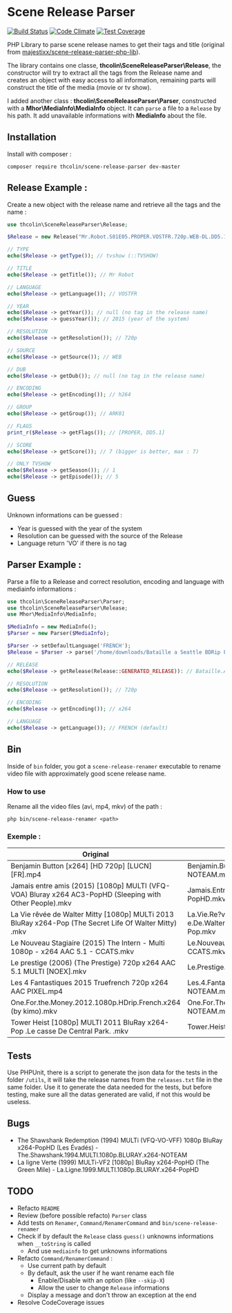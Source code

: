 # Scene Release Parser

[![Build Status](https://travis-ci.org/thcolin/scene-release-parser.svg?branch=master)](https://travis-ci.org/thcolin/scene-release-parser)
[![Code Climate](https://codeclimate.com/github/thcolin/scene-release-parser/badges/gpa.svg)](https://codeclimate.com/github/thcolin/scene-release-parser)
[![Test Coverage](https://codeclimate.com/github/thcolin/scene-release-parser/badges/coverage.svg)](https://codeclimate.com/github/thcolin/scene-release-parser/coverage)

PHP Library to parse scene release names to get their tags and title (original from [majestixx/scene-release-parser-php-lib](https://github.com/majestixx/scene-release-parser-php-lib)).

The library contains one classe, **thcolin\SceneReleaseParser\Release**, the constructor will try to extract all the tags from the Release name and creates an object with easy access to all information, remaining parts will construct the title of the media (movie or tv show).

I added another class : **thcolin\SceneReleaseParser\Parser**, constructed with a **Mhor\MediaInfo\MediaInfo** object. It can ```parse``` a file to a ```Release``` by his path. It add unavailable informations with **MediaInfo** about the file.

## Installation
Install with composer :
```
composer require thcolin/scene-release-parser dev-master
```

## Release Example :
Create a new object with the release name and retrieve all the tags and the name :
```php
use thcolin\SceneReleaseParser\Release;

$Release = new Release("Mr.Robot.S01E05.PROPER.VOSTFR.720p.WEB-DL.DD5.1.H264-ARK01");

// TYPE
echo($Release -> getType()); // tvshow (::TVSHOW)

// TITLE
echo($Release -> getTitle()); // Mr Robot

// LANGUAGE
echo($Release -> getLanguage()); // VOSTFR

// YEAR
echo($Release -> getYear()); // null (no tag in the release name)
echo($Release -> guessYear()); // 2015 (year of the system)

// RESOLUTION
echo($Release -> getResolution()); // 720p

// SOURCE
echo($Release -> getSource()); // WEB

// DUB
echo($Release -> getDub()); // null (no tag in the release name)

// ENCODING
echo($Release -> getEncoding()); // h264

// GROUP
echo($Release -> getGroup()); // ARK01

// FLAGS
print_r($Release -> getFlags()); // [PROPER, DD5.1]

// SCORE
echo($Release -> getScore()); // 7 (bigger is better, max : 7)

// ONLY TVSHOW
echo($Release -> getSeason()); // 1
echo($Release -> getEpisode()); // 5
```

## Guess
Unknown informations can be guessed :
* Year is guessed with the year of the system
* Resolution can be guessed with the source of the Release
* Language return 'VO' if there is no tag

## Parser Example :
Parse a file to a Release and correct resolution, encoding and language with mediainfo informations :
```php
use thcolin\SceneReleaseParser\Parser;
use thcolin\SceneReleaseParser\Release;
use Mhor\MediaInfo\MediaInfo;

$MediaInfo = new MediaInfo();
$Parser = new Parser($MediaInfo);

$Parser -> setDefaultLanguage('FRENCH');
$Release = $Parser -> parse('/home/downloads/Bataille a Seattle BDRip FR.avi');

// RELEASE
echo($Release -> getRelease(Release::GENERATED_RELEASE)): // Bataille.A.Seattle.FRENCH.720p.BDRip.x264-NOTEAM

// RESOLUTION
echo($Release -> getResolution()); // 720p

// ENCODING
echo($Release -> getEncoding()); // x264

// LANGUAGE
echo($Release -> getLanguage()); // FRENCH (default)
```

## Bin
Inside of `bin` folder, you got a `scene-release-renamer` executable to rename video file with approximately good scene release name.

### How to use
Rename all the video files (avi, mp4, mkv) of the path :
```
php bin/scene-release-renamer <path>
```

### Exemple :
| Original | Generated |
| -------- | --------- |
| Benjamin Button [x264] [HD 720p] [LUCN] [FR].mp4 | Benjamin.Button.FRENCH.720p.HDRip.x264-NOTEAM.mp4 |
| Jamais entre amis (2015) [1080p] MULTI (VFQ-VOA) Bluray x264 AC3-PopHD (Sleeping with Other People).mkv | Jamais.Entre.Amis.2015.MULTI.1080p.BLURAY.x264.AC3-PopHD.mkv |
| La Vie rêvée de Walter Mitty [1080p] MULTi 2013 BluRay x264-Pop (The Secret Life Of Walter Mitty) .mkv | La.Vie.Re?ve?e.De.Walter.Mitty.2013.MULTI.1080p.BLURAY.x264-Pop.mkv |
| Le Nouveau Stagiaire (2015) The Intern - Multi 1080p - x264 AAC 5.1 - CCATS.mkv | Le.Nouveau.Stagiaire.2015.MULTI.1080p.x264-CCATS.mkv |
| Le prestige (2006) (The Prestige) 720p x264 AAC 5.1 MULTI [NOEX].mkv | Le.Prestige.2006.MULTI.720p.x264-NOTEAM.mkv |
| Les 4 Fantastiques 2015 Truefrench 720p x264 AAC PIXEL.mp4 | Les.4.Fantastiques.2015.TRUEFRENCH.720p.x264-NOTEAM.mp4 |
| One.For.the.Money.2012.1080p.HDrip.French.x264 (by kimo).mkv | One.For.The.Money.2012.FRENCH.1080p.HDRip.x264-NOTEAM.mkv |
| Tower Heist [1080p] MULTI 2011 BluRay x264-Pop  .Le casse De Central Park. .mkv | Tower.Heist.2011.MULTI.1080p.BLURAY.x264-Pop.mkv |

## Tests
Use PHPUnit, there is a script to generate the json data for the tests in the folder ```/utils```, it will take the release names from the ```releases.txt``` file in the same folder. Use it to generate the data needed for the tests, but before testing, make sure all the datas generated are valid, if not this would be useless.

## Bugs
* The Shawshank Redemption (1994) MULTi (VFQ-VO-VFF) 1080p BluRay x264-PopHD  (Les Évadés) - The.Shawshank.1994.MULTI.1080p.BLURAY.x264-NOTEAM
* La ligne Verte (1999) MULTi-VF2 [1080p] BluRay x264-PopHD (The Green Mile) - La.Ligne.1999.MULTI.1080p.BLURAY.x264-PopHD

## TODO
* Refacto `README`
* Review (before possible refacto) `Parser` class
* Add tests on `Renamer`, `Command/RenamerCommand` and `bin/scene-release-renamer`
* Check if by default the `Release` class `guess()` unknowns informations when `__toString` is called
  * And use `mediainfo` to get unknowns informations
* Refacto `Command/RenamerCommand` :
  * Use current path by default
  * By default, ask the user if he want rename each file
    * Enable/Disable with an option (like `--skip-X`)
    * Allow the user to change `Release` informations
  * Display a message and don't throw an exception at the end
* Resolve CodeCoverage issues
<!-- * Up to date ! -->
